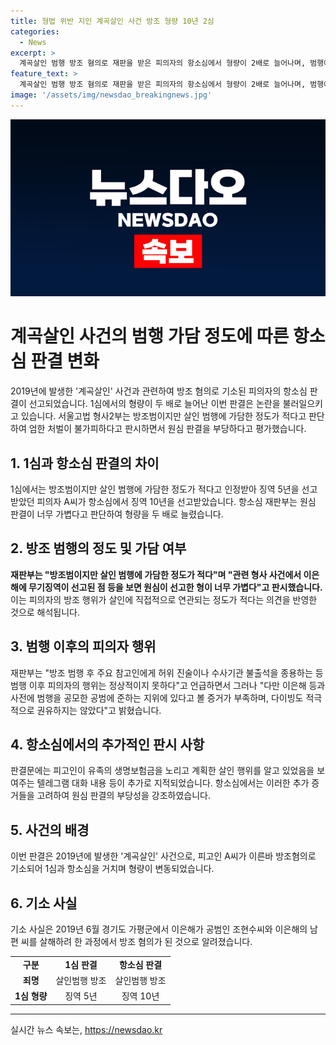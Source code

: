 ```yaml
---
title: 형법 위반 지인 계곡살인 사건 방조 형량 10년 2심
categories:
  - News
excerpt: >
  계곡살인 범행 방조 혐의로 재판을 받은 피의자의 항소심에서 형량이 2배로 늘어나며, 범행에 대한 엄한 처벌을 요구하는 판결이 내려졌다. 재판부는 방조범이지만 살인 범행에 가담한 정도가 적다고 판단했으나, 현실적인 이유로 엄한 처벌이 필요하다고 판시했다. 또한, 범행 이후 주변인에게 허위 진술을 유도하는 등의 행위를 비판했으며, 피고인이 보험금 취득을 위한 살인 계획을 알고 있었음을 보여주는 증거를 지적했다.
feature_text: >
  계곡살인 범행 방조 혐의로 재판을 받은 피의자의 항소심에서 형량이 2배로 늘어나며, 범행에 대한 엄한 처벌을 요구하는 판결이 내려졌다. 재판부는 방조범이지만 살인 범행에 가담한 정도가 적다고 판단했으나, 현실적인 이유로 엄한 처벌이 필요하다고 판시했다. 또한, 범행 이후 주변인에게 허위 진술을 유도하는 등의 행위를 비판했으며, 피고인이 보험금 취득을 위한 살인 계획을 알고 있었음을 보여주는 증거를 지적했다.
image: '/assets/img/newsdao_breakingnews.jpg'
---
```


<p><img src="/assets/img/newsdao_breakingnews.jpg" alt="pcversion 속보" /></p>

<h1 data-ke-size="size26">계곡살인 사건의 범행 가담 정도에 따른 항소심 판결 변화</h1>

<p data-ke-size="size16">2019년에 발생한 '계곡살인' 사건과 관련하여 방조 혐의로 기소된 피의자의 항소심 판결이 선고되었습니다. 1심에서의 형량이 두 배로 늘어난 이번 판결은 논란을 불러일으키고 있습니다. 서울고법 형사2부는 방조범이지만 살인 범행에 가담한 정도가 적다고 판단하여 엄한 처벌이 불가피하다고 판시하면서 원심 판결을 부당하다고 평가했습니다.</p>

<h2 data-ke-size="size24">1. 1심과 항소심 판결의 차이</h2>

<p data-ke-size="size16">1심에서는 방조범이지만 살인 범행에 가담한 정도가 적다고 인정받아 징역 5년을 선고받았던 피의자 A씨가 항소심에서 징역 10년을 선고받았습니다. 항소심 재판부는 원심 판결이 너무 가볍다고 판단하여 형량을 두 배로 늘렸습니다.</p>

<h2 data-ke-size="size24">2. 방조 범행의 정도 및 가담 여부</h2>

<p data-ke-size="size16"><b>재판부는 "방조범이지만 살인 범행에 가담한 정도가 적다"며 "관련 형사 사건에서 이은해에 무기징역이 선고된 점 등을 보면 원심이 선고한 형이 너무 가볍다"고 판시했습니다.</b> 이는 피의자의 방조 행위가 살인에 직접적으로 연관되는 정도가 적다는 의견을 반영한 것으로 해석됩니다. </p>

<h2 data-ke-size="size24">3. 범행 이후의 피의자 행위</h2>

<p data-ke-size="size16">재판부는 "방조 범행 후 주요 참고인에게 허위 진술이나 수사기관 불출석을 종용하는 등 범행 이후 피의자의 행위는 정상적이지 못하다"고 언급하면서 그러나 "다만 이은해 등과 사전에 범행을 공모한 공범에 준하는 지위에 있다고 볼 증거가 부족하며, 다이빙도 적극적으로 권유하지는 않았다"고 밝혔습니다.</p>

<h2 data-ke-size="size24">4. 항소심에서의 추가적인 판시 사항</h2>

<p data-ke-size="size16">판결문에는 피고인이 유족의 생명보험금을 노리고 계획한 살인 행위를 알고 있었음을 보여주는 텔레그램 대화 내용 등이 추가로 지적되었습니다. 항소심에서는 이러한 추가 증거들을 고려하여 원심 판결의 부당성을 강조하였습니다.</p>

<h2 data-ke-size="size24">5. 사건의 배경</h2>

<p data-ke-size="size16">이번 판결은 2019년에 발생한 '계곡살인' 사건으로, 피고인 A씨가 이른바 방조혐의로 기소되어 1심과 항소심을 거치며 형량이 변동되었습니다. </p>

<h2 data-ke-size="size24">6. 기소 사실</h2>

<p data-ke-size="size16">기소 사실은 2019년 6월 경기도 가평군에서 이은해가 공범인 조현수씨와 이은해의 남편 씨를 살해하려 한 과정에서 방조 혐의가 된 것으로 알려졌습니다.</p>

<table>
  <tr>
    <td style="text-align: center; height: 17px;"><b>구분</b></td>
    <td style="text-align: center; height: 17px;"><b>1심 판결</b></td>
    <td style="text-align: center; height: 17px;"><b>항소심 판결</b></td>
  </tr>
  <tr>
    <td style="text-align: center; height: 17px;"><b>죄명</b></td>
    <td style="text-align: center; height: 17px;">살인범행 방조</td>
    <td style="text-align: center; height: 17px;">살인범행 방조</td>
  </tr>
  <tr>
    <td style="text-align: center; height: 17px;"><b>1심 형량</b></td>
    <td style="text-align: center; height: 17px;">징역 5년</td>
    <td style="text-align: center; height: 17px;">징역 10년</td>
  </tr>
</table>

<hr data-ke-size="size24">
실시간 뉴스 속보는, <a href="https://newsdao.kr" rel="dofollow">https://newsdao.kr</a>


